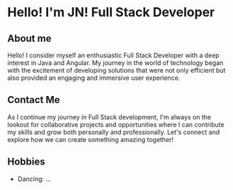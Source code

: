 # Hello! I'm JN! Full Stack Developer

## About me
Hello! I consider myself an enthusiastic Full Stack Developer with a deep interest in Java and Angular. My journey in the world of technology began with the excitement of developing solutions that were not only efficient but also provided an engaging and immersive user experience.

## Contact Me
As I continue my journey in Full Stack development, I'm always on the lookout for collaborative projects and opportunities where I can contribute my skills and grow both personally and professionally. Let's connect and explore how we can create something amazing together!

## Hobbies
- Dancing: ...
